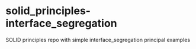 # solid_principles-interface_segregation

SOLID principles repo with simple interface_segregation principal examples
